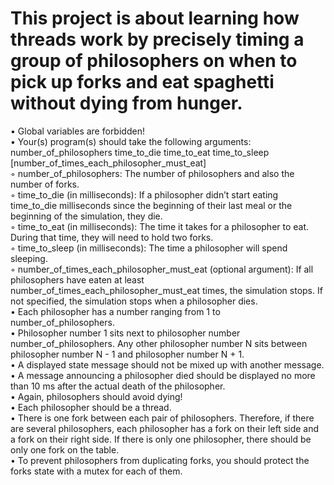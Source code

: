 # This project is about learning how threads work by precisely timing a group of philosophers on when to pick up forks and eat spaghetti without dying from hunger.  <br/>

• Global variables are forbidden!  <br/>
• Your(s) program(s) should take the following arguments:
number_of_philosophers time_to_die time_to_eat time_to_sleep
[number_of_times_each_philosopher_must_eat]  <br/>
◦ number_of_philosophers: The number of philosophers and also the number
of forks.  <br/>
◦ time_to_die (in milliseconds): If a philosopher didn’t start eating time_to_die
milliseconds since the beginning of their last meal or the beginning of the simulation, they die.  <br/>
◦ time_to_eat (in milliseconds): The time it takes for a philosopher to eat.
During that time, they will need to hold two forks.  <br/>
◦ time_to_sleep (in milliseconds): The time a philosopher will spend sleeping.  <br/>
◦ number_of_times_each_philosopher_must_eat (optional argument): If all
philosophers have eaten at least number_of_times_each_philosopher_must_eat
times, the simulation stops. If not specified, the simulation stops when a
philosopher dies. <br/>
• Each philosopher has a number ranging from 1 to number_of_philosophers. <br/>
• Philosopher number 1 sits next to philosopher number number_of_philosophers.
Any other philosopher number N sits between philosopher number N - 1 and philosopher number N + 1. <br/>
• A displayed state message should not be mixed up with another message. <br/>
• A message announcing a philosopher died should be displayed no more than 10 ms
after the actual death of the philosopher. <br/>
• Again, philosophers should avoid dying! <br/>
• Each philosopher should be a thread. <br/>
• There is one fork between each pair of philosophers. Therefore, if there are several
philosophers, each philosopher has a fork on their left side and a fork on their right
side. If there is only one philosopher, there should be only one fork on the table. <br/>
• To prevent philosophers from duplicating forks, you should protect the forks state
with a mutex for each of them. <br/>
